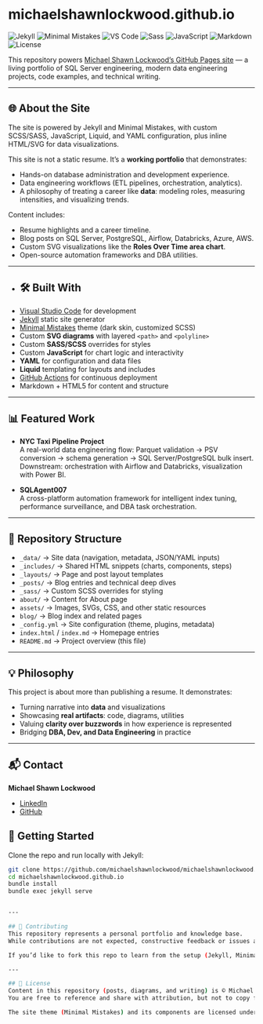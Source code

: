 # michaelshawnlockwood.github.io

![Jekyll](https://img.shields.io/badge/Built_with-Jekyll-blue?logo=jekyll&logoColor=white)
![Minimal Mistakes](https://img.shields.io/badge/Theme-Minimal%20Mistakes-darkgreen)
![VS Code](https://img.shields.io/badge/Editor-VS%20Code-007ACC?logo=visualstudiocode&logoColor=white)
![Sass](https://img.shields.io/badge/Styles-Sass-CC6699?logo=sass&logoColor=white)
![JavaScript](https://img.shields.io/badge/Logic-JavaScript-F7DF1E?logo=javascript&logoColor=black)
![Markdown](https://img.shields.io/badge/Content-Markdown-000000?logo=markdown)
![License](https://img.shields.io/badge/License-MIT-lightgrey)

This repository powers [Michael Shawn Lockwood’s GitHub Pages site](https://michaelshawnlockwood.github.io) — a living portfolio of SQL Server engineering, modern data engineering projects, code examples, and technical writing.

---

## 🌐 About the Site
The site is powered by Jekyll and Minimal Mistakes, with custom SCSS/SASS, JavaScript, Liquid, and YAML configuration, plus inline HTML/SVG for data visualizations.

This site is not a static resume. It’s a **working portfolio** that demonstrates:
- Hands-on database administration and development experience.
- Data engineering workflows (ETL pipelines, orchestration, analytics).
- A philosophy of treating a career like **data**: modeling roles, measuring intensities, and visualizing trends.

Content includes:
- Resume highlights and a career timeline.
- Blog posts on SQL Server, PostgreSQL, Airflow, Databricks, Azure, AWS.
- Custom SVG visualizations like the **Roles Over Time area chart**.
- Open-source automation frameworks and DBA utilities.

---

- ## 🛠️ Built With
- [Visual Studio Code](https://code.visualstudio.com/) for development
- [Jekyll](https://jekyllrb.com/) static site generator
- [Minimal Mistakes](https://mmistakes.github.io/minimal-mistakes/) theme (dark skin, customized SCSS)
- Custom **SVG diagrams** with layered `<path>` and `<polyline>`
- Custom **SASS/SCSS** overrides for styles
- Custom **JavaScript** for chart logic and interactivity
- **YAML** for configuration and data files
- **Liquid** templating for layouts and includes
- [GitHub Actions](https://github.com/features/actions) for continuous deployment
- Markdown + HTML5 for content and structure

---

## 📊 Featured Work
- **NYC Taxi Pipeline Project**  
  A real-world data engineering flow: Parquet validation → PSV conversion → schema generation → SQL Server/PostgreSQL bulk insert. Downstream: orchestration with Airflow and Databricks, visualization with Power BI.

- **SQLAgent007**  
  A cross-platform automation framework for intelligent index tuning, performance surveillance, and DBA task orchestration.

---

## 📂 Repository Structure
- `_data/` → Site data (navigation, metadata, JSON/YAML inputs)
- `_includes/` → Shared HTML snippets (charts, components, steps)
- `_layouts/` → Page and post layout templates
- `_posts/` → Blog entries and technical deep dives
- `_sass/` → Custom SCSS overrides for styling
- `about/` → Content for About page
- `assets/` → Images, SVGs, CSS, and other static resources
- `blog/` → Blog index and related pages
- `_config.yml` → Site configuration (theme, plugins, metadata)
- `index.html` / `index.md` → Homepage entries
- `README.md` → Project overview (this file)

---

## 💡 Philosophy
This project is about more than publishing a resume. It demonstrates:
- Turning narrative into **data** and visualizations  
- Showcasing **real artifacts**: code, diagrams, utilities  
- Valuing **clarity over buzzwords** in how experience is represented  
- Bridging **DBA, Dev, and Data Engineering** in practice  

---

## 📬 Contact
**Michael Shawn Lockwood**  
- [LinkedIn](https://www.linkedin.com/in/mslockwood/)  
- [GitHub](https://github.com/michaelshawnlockwood)  


## 🚀 Getting Started
Clone the repo and run locally with Jekyll:

```bash
git clone https://github.com/michaelshawnlockwood/michaelshawnlockwood.github.io
cd michaelshawnlockwood.github.io
bundle install
bundle exec jekyll serve


---

## 🤝 Contributing
This repository represents a personal portfolio and knowledge base.  
While contributions are not expected, constructive feedback or issues are welcome via [GitHub Issues](https://github.com/michaelshawnlockwood/michaelshawnlockwood.github.io/issues).

If you’d like to fork this repo to learn from the setup (Jekyll, Minimal Mistakes, SVG visualizations), feel free — just keep attribution intact.

---

## 📜 License
Content in this repository (posts, diagrams, and writing) is © Michael Shawn Lockwood.  
You are free to reference and share with attribution, but not to copy for commercial use.  

The site theme (Minimal Mistakes) and its components are licensed under the [MIT License](https://opensource.org/licenses/MIT).

